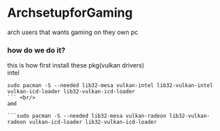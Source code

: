 # ArchsetupforGaming
arch users that wants gaming on they own pc 
### how do we do it?
this is how first install these pkg(vulkan drivers)<br/>
intel
```
sudo pacman -S --needed lib32-mesa vulkan-intel lib32-vulkan-intel vulkan-icd-loader lib32-vulkan-icd-loader
``` <br/>
amd

```sudo pacman -S --needed lib32-mesa vulkan-radeon lib32-vulkan-radeon vulkan-icd-loader lib32-vulkan-icd-loader
```

